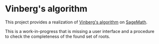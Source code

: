 # Vinberg's algorithm

This project provides a realization of [Vinberg's algorithm](https://en.wikipedia.org/wiki/Vinberg%27s_algorithm) on [SageMath](http://www.sagemath.org/).

This is a work-in-progress that is missing a user interface and a procedure to check the completeness of the found set of roots.